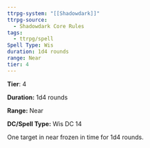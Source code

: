 ```yaml
---
ttrpg-system: "[[Shadowdark]]"
ttrpg-source:
  - Shadowdark Core Rules
tags:
  - ttrpg/spell
Spell Type: Wis
duration: 1d4 rounds
range: Near
tier: 4
---
```

**Tier**: 4

**Duration:** 1d4 rounds

**Range:** Near

**DC/Spell Type:** Wis DC 14

One target in near frozen in time for 1d4 rounds. 